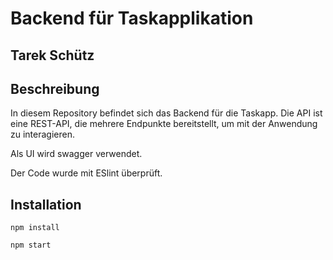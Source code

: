 # Backend für Taskapplikation
## Tarek Schütz

## Beschreibung
In diesem Repository befindet sich das Backend für die Taskapp.
Die API ist eine REST-API, die mehrere Endpunkte bereitstellt, um mit der Anwendung zu interagieren.

Als UI wird swagger verwendet.

Der Code wurde mit ESlint überprüft.

## Installation

`npm install`

`npm start`